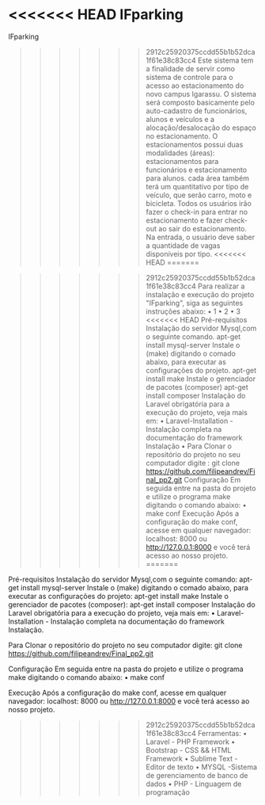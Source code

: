 <<<<<<< HEAD
﻿IFparking
=======
IFparking

>>>>>>> 2912c25920375ccdd55b1b52dca1f61e38c83cc4
Este sistema tem a finalidade de servir como sistema de controle para o acesso ao estacionamento do novo campus Igarassu. O sistema será composto basicamente pelo auto-cadastro de funcionários, alunos e veículos e a alocação/desalocação do espaço no estacionamento.
O estacionamentos possui duas modalidades (áreas): estacionamentos para funcionários e estacionamento para alunos. cada área também terá um quantitativo por tipo de veículo, que serão carro, moto e bicicleta. Todos os usuários irão fazer o check-in para entrar no estacionamento e fazer check-out ao sair do estacionamento. Na entrada, o usuário deve saber a quantidade de vagas disponíveis por tipo.
<<<<<<< HEAD
=======

>>>>>>> 2912c25920375ccdd55b1b52dca1f61e38c83cc4
Para realizar a instalação e execução do projeto "IFparking", siga as seguintes instruções abaixo: 
• 1
• 2
• 3
<<<<<<< HEAD
Pré-requisitos Instalação do servidor Mysql,com o seguinte comando.
apt-get install mysql-server
Instale o (make) digitando o comado abaixo, para executar as configurações do projeto.
apt-get install make
Instale o gerenciador de pacotes (composer)
apt-get install composer
Instalação do Laravel obrigatória para a execução do projeto, veja mais em: 
• Laravel-Installation - Instalação completa na documentação do framework Instalação
• Para Clonar o repositório do projeto no seu computador digite :
git clone https://github.com/filipeandrev/Final_pp2.git
Configuração Em seguida entre na pasta do projeto e utilize o programa make digitando o comando abaixo:
• make conf
Execução Após a configuração do make conf, acesse em qualquer navegador:
localhost: 8000 ou http://127.0.0.1:8000 e você terá acesso ao nosso projeto.
=======

Pré-requisitos Instalação do servidor Mysql,com o seguinte comando:
apt-get install mysql-server
Instale o (make) digitando o comado abaixo, para executar as configurações do projeto:
apt-get install make
Instale o gerenciador de pacotes (composer):
apt-get install composer
Instalação do Laravel obrigatória para a execução do projeto, veja mais em: 
• Laravel-Installation - Instalação completa na documentação do framework Instalação.

Para Clonar o repositório do projeto no seu computador digite:
git clone https://github.com/filipeandrev/Final_pp2.git

Configuração Em seguida entre na pasta do projeto e utilize o programa make digitando o comando abaixo:
• make conf

Execução Após a configuração do make conf, acesse em qualquer navegador:
localhost: 8000 ou http://127.0.0.1:8000 e você terá acesso ao nosso projeto.

>>>>>>> 2912c25920375ccdd55b1b52dca1f61e38c83cc4
Ferramentas:
• Laravel - PHP Framework
• Bootstrap - CSS && HTML Framework
• Sublime Text - Editor de texto
• MYSQL -Sistema de gerenciamento de banco de dados
• PHP - Linguagem de programação
